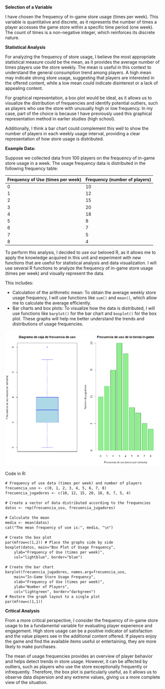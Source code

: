 **Selection of a Variable**

I have chosen the frequency of in-game store usage (times per week). This variable is quantitative and discrete, as it represents the number of times a player accesses the game store within a specific time period (one week). The count of times is a non-negative integer, which reinforces its discrete nature.

**Statistical Analysis**

For analyzing the frequency of store usage, I believe the most appropriate statistical measure could be the mean, as it provides the average number of times players use the store weekly. The mean is useful in this context to understand the general consumption trend among players. A high mean may indicate strong store usage, suggesting that players are interested in the offered content, while a low mean could indicate disinterest or a lack of appealing content.

For graphical representation, a box plot would be ideal, as it allows us to visualize the distribution of frequencies and identify potential outliers, such as players who use the store with unusually high or low frequency. In my case, part of the choice is because I have previously used this graphical representation method in earlier studies (high school).

Additionally, I think a bar chart could complement this well to show the number of players in each weekly usage interval, providing a clear representation of how store usage is distributed.

**Example Data:**

Suppose we collected data from 100 players on the frequency of in-game store usage in a week. The usage frequency data is distributed in the following frequency table:

| Frequency of Use (times per week) | Frequency (number of players) |
| --- | --- |
| 0 | 10 |
| 1 | 12 |
| 2 | 15 |
| 3 | 20 |
| 4 | 18 |
| 5 | 8 |
| 6 | 7 |
| 7 | 5 |
| 8 | 4 |

To perform this analysis, I decided to use our beloved R, as it allows me to apply the knowledge acquired in this unit and experiment with new functions that are useful for statistical analysis and data visualization. I will use several R functions to analyze the frequency of in-game store usage (times per week) and visually represent the data.

This includes:

- Calculation of the arithmetic mean: To obtain the average weekly store usage frequency, I will use functions like `sum()` and `mean()`, which allow me to calculate the average efficiently.
- Bar charts and box plots: To visualize how the data is distributed, I will use functions like `barplot()` for the bar chart and `boxplot()` for the box plot. These graphs will help me better understand the trends and distributions of usage frequencies.

![alt text](image.png)

Code in R:

```
# Frequency of use data (times per week) and number of players
frecuencia_uso <- c(0, 1, 2, 3, 4, 5, 6, 7, 8)
frecuencia_jugadores <- c(10, 12, 15, 20, 18, 8, 7, 5, 4)

# Create a vector of data distributed according to the frequencies
datos <- rep(frecuencia_uso, frecuencia_jugadores)

# Calculate the mean
media <- mean(datos)
cat("The mean frequency of use is:", media, "\n")

# Create the box plot
par(mfrow=c(1,2)) # Place the graphs side by side
boxplot(datos, main="Box Plot of Usage Frequency",
    ylab="Frequency of Use (times per week)",
    col="lightblue", border="blue")

# Create the bar chart
barplot(frecuencia_jugadores, names.arg=frecuencia_uso,
    main="In-Game Store Usage Frequency",
    xlab="Frequency of Use (times per week)",
    ylab="Number of Players",
    col="lightgreen", border="darkgreen")
# Restore the graph layout to a single plot
par(mfrow=c(1,1))

```

**Critical Analysis**

From a more critical perspective, I consider the frequency of in-game store usage to be a fundamental variable for evaluating player experience and engagement. High store usage can be a positive indicator of satisfaction and the value players see in the additional content offered. If players enjoy the game and find the available items useful or entertaining, they are more likely to make purchases.

The mean of usage frequencies provides an overview of player behavior and helps detect trends in store usage. However, it can be affected by outliers, such as players who use the store exceptionally frequently or infrequently. Therefore, the box plot is particularly useful, as it allows us to observe data dispersion and any extreme values, giving us a more complete view of the situation.